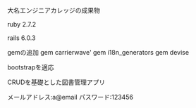 大名エンジニアカレッジの成果物

ruby 2.7.2

rails 6.0.3

gemの追加
gem carrierwave'
gem i18n_generators
gem devise

bootstrapを適応

CRUDを基礎とした図書管理アプリ

メールアドレス:a@email
パスワード:123456